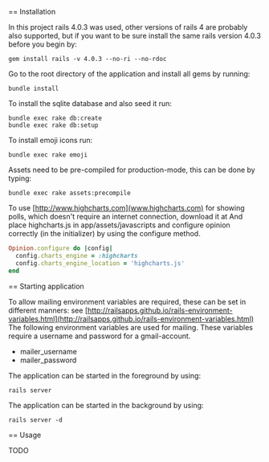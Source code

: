 == Installation

In this project rails 4.0.3 was used, other versions of rails 4 are probably also supported, 
but if you want to be sure install the same rails version 4.0.3 before you begin by:

```shell
gem install rails -v 4.0.3 --no-ri --no-rdoc
```

Go to the root directory of the application and install all gems by running:

```shell
bundle install
```

To install the sqlite database and also seed it run:

```shell
bundle exec rake db:create
bundle exec rake db:setup
```

To install emoji icons run:

```shell
bundle exec rake emoji
```

Assets need to be pre-compiled for production-mode, this can be done by typing:

```shell
bundle exec rake assets:precompile
```

To use [http://www.highcharts.com](www.highcharts.com) for showing polls, which doesn't require an internet connection, download it at 
And place highcharts.js in app/assets/javascripts and configure opinion correctly (in the initializer) by using the configure method.

```ruby
Opinion.configure do |config|
  config.charts_engine = :highcharts
  config.charts_engine_location = 'highcharts.js'
end
```

== Starting application

To allow mailing environment variables are required, these can be set in different manners: see [http://railsapps.github.io/rails-environment-variables.html](http://railsapps.github.io/rails-environment-variables.html)
The following environment variables are used for mailing. These variables require a username and password for a gmail-account.

- mailer_username
- mailer_password

The application can be started in the foreground by using:

```shell
rails server
```

The application can be started in the background by using:

```shell
rails server -d
```

== Usage

TODO
